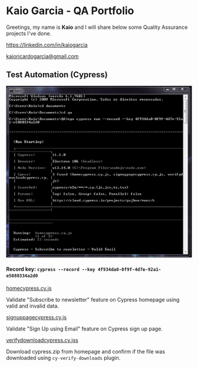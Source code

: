 # Kaio Garcia - QA Portfolio

Greetings, my name is **Kaio** and I will share below some Quality Assurance projects I've done.

https://linkedin.com/in/kaiogarcia

kaioricardogarcia@gmail.com

## Test Automation (Cypress)
![Cypress Run](cypressautomation.gif)

#### **Record key**: `cypress --record --key 4f934da0-0f9f-4d7e-92a1-e5080334a2d0`

[homecypress.cy.js](https://github.com/kaiorampz/QA-Portfolio/blob/main/homecypress.cy.js)

Validate "Subscribe to newsletter" feature on Cypress homepage using valid and invalid data.

[signuppagecypress.cy.js](https://github.com/kaiorampz/QA-Portfolio/blob/main/signuppagecypress.cy.js)

Validate "Sign Up using Email" feature on Cypress sign up page.

[verifydownloadcypress.cy.jss](https://github.com/kaiorampz/QA-Portfolio/blob/main/verifydownloadcypress.cy.js)

Download cypress.zip from homepage and confirm if the file was downloaded using `cy-verify-downloads` plugin.



